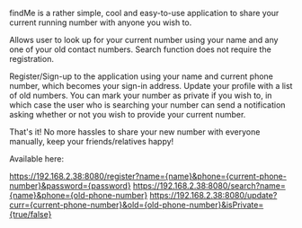 findMe is a rather simple, cool and easy-to-use application to share your current running number with anyone you wish to.

Allows user to look up for your current number using your name and any one of your old contact numbers. Search function does not require the registration.

Register/Sign-up to the application using your name and current phone number, which becomes your sign-in address. Update your profile with a list of old numbers.
You can mark your number as private if you wish to, in which case the user who is searching your number can send a notification asking whether or not you wish to provide your current number.

That's it! No more hassles to share your new number with everyone manually, keep your friends/relatives happy!

Available here:

https://192.168.2.38:8080/register?name={name}&phone={current-phone-number}&password={password}
https://192.168.2.38:8080/search?name={name}&phone={old-phone-number}
https://192.168.2.38:8080/update?curr={current-phone-number}&old={old-phone-number}&isPrivate={true/false}
